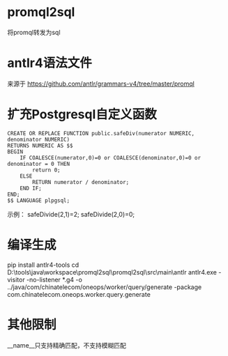 # promql2sql
将promql转发为sql

# antlr4语法文件
来源于 https://github.com/antlr/grammars-v4/tree/master/promql

# 扩充Postgresql自定义函数

```
CREATE OR REPLACE FUNCTION public.safeDiv(numerator NUMERIC, denominator NUMERIC)
RETURNS NUMERIC AS $$
BEGIN
    IF COALESCE(numerator,0)=0 or COALESCE(denominator,0)=0 or denominator = 0 THEN
        return 0;
    ELSE
        RETURN numerator / denominator;
    END IF;
END;
$$ LANGUAGE plpgsql;
```
示例：  safeDivide(2,1)=2; safeDivide(2,0)=0;

# 编译生成
pip install antlr4-tools
cd D:\tools\java\workspace\promql2sql\promql2sql\src\main\antlr
antlr4.exe -visitor -no-listener *.g4 -o ../java/com/chinatelecom/oneops/worker/query/generate -package com.chinatelecom.oneops.worker.query.generate

# 其他限制
__name__只支持精确匹配，不支持模糊匹配